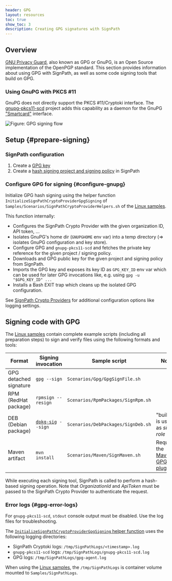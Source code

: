 ```yaml
---
header: GPG
layout: resources
toc: true
show_toc: 3
description: Creating GPG signatures with SignPath
---
```


## Overview

[GNU Privacy Guard](https://gnupg.org/), also known as GPG or GnuPG, is an Open Source implementation of the OpenPGP standard. This section provides information about using GPG with SignPath, as well as some code signing tools that build on GPG.

### Using GnuPG with PKCS #11

GnuPG does not directly support the PKCS #11/Cryptoki interface. The [gnupg-pkcs11-scd](https://github.com/alonbl/gnupg-pkcs11-scd/) project adds this capability as a daemon for the GnuPG ["Smartcard"](https://wiki.gnupg.org/SmartCard) interface.

![Figure: GPG signing flow](/assets/img/resources/documentation/crypto-providers/gpg-signing-flow.svg)

## Setup {#prepare-signing}

### SignPath configuration

1. Create a [GPG key](/documentation/managing-certificates)
2. Create a [hash signing project and signing policy](/documentation/crypto-providers/#signpath-project-configuration) in SignPath

### Configure GPG for signing {#configure-gnupg}

Initialize GPG hash signing using the helper function `InitializeSignPathCryptoProviderGpgSigning` of `Samples/Scenarios/SignPathCryptoProviderHelpers.sh` of the [Linux samples].

This function internally:
  * Configures the SignPath Crypto Provider with the given organization ID, API token, ...
  * Isolates GnuPG's home dir (`GNUPGHOME` env var) into a temp directory (=> isolates GnuPG configuration and key store).
  * Configure GPG and `gnupg-pkcs11-scd` and fetches the private key reference for the given project / signing policy.
  * Downloads and GPG public key for the given project and signing policy from SignPath.
  * Imports the GPG key and exposes its key ID as `GPG_KEY_ID` env var which can be used for later GPG invocations like, e.g. using `gpg -u "$GPG_KEY_ID" ...`
  * Installs a Bash EXIT trap which cleans up the isolated GPG configuration.

See [SignPath Crypto Providers](/documentation/crypto-providers/#crypto-provider-configuration) for additional configuration options like logging settings.

## Signing code with GPG

The [Linux samples] contain complete example scripts (including all preparation steps) to sign and verify files using the following formats and tools:

| Format                  | Signing invocation     | Sample script                        | Note
|-------------------------|------------------------|--------------------------------------|---------
| GPG detached signature  | `gpg --sign`           | `Scenarios/Gpg/GpgSignFile.sh`       |
| RPM (RedHat package)    | `rpmsign --resign`     | `Scenarios/RpmPackages/SignRpm.sh`   |
| DEB (Debian package)    | [`dpkg-sig`]` --sign`  | `Scenarios/DebPackages/SignDeb.sh`   | "builder" is used as _sign role_
| Maven artifact          | `mvn install`          | `Scenarios/Maven/SignMaven.sh`       | Requires the [Maven GPG plugin]

While executing each signing tool, SignPath is called to perform a hash-based signing operation. Note that _OrganizationId_ and _ApiToken_ must be passed to the SignPath Crypto Provider to authenticate the request.

### Error logs {#gpg-error-logs}

For `gnupg-pkcs11-scd`, `stdout` console output must be disabled. Use the log files for troubleshooting.

The [`InitializeSignPathCryptoProviderGpgSigning` helper function](/documentation/crypto-providers/gpg#configure-gnupg) uses the following logging directories:

* SignPath Cryptoki logs: `/tmp/SignPathLogs/<timestamp>.log`
* `gnupg-pkcs11-scd` logs: `/tmp/SignPathLogs/gnupg-pkcs11-scd.log`
* GPG logs: `/tmp/SignPathLogs/gpg-agent.log`

When using the [Linux samples], the `/tmp/SignPathLogs` is container volume mounted to `Samples/SignPathLogs`.

[Linux samples]: /documentation/crypto-providers#linux-docker-samples
[`dpkg-sig`]: https://manpages.debian.org/bullseye/dpkg-sig/dpkg-sig.1.en.html
[Maven GPG plugin]: https://maven.apache.org/plugins/maven-gpg-plugin/